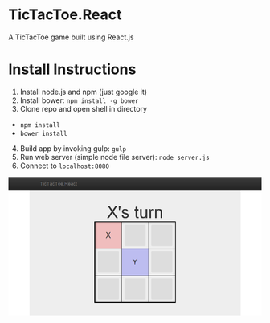 TicTacToe.React
===============

A TicTacToe game built using React.js

Install Instructions
===============

1. Install node.js and npm (just google it)
2. Install bower: `npm install -g bower`
3. Clone repo and open shell in directory
  * `npm install`
  * `bower install`
4. Build app by invoking gulp: `gulp`
5. Run web server (simple node file server): `node server.js`
6. Connect to `localhost:8080`

![Alt text](/TicTacToe.png?raw=true "TicTacToe.React Screenshot")